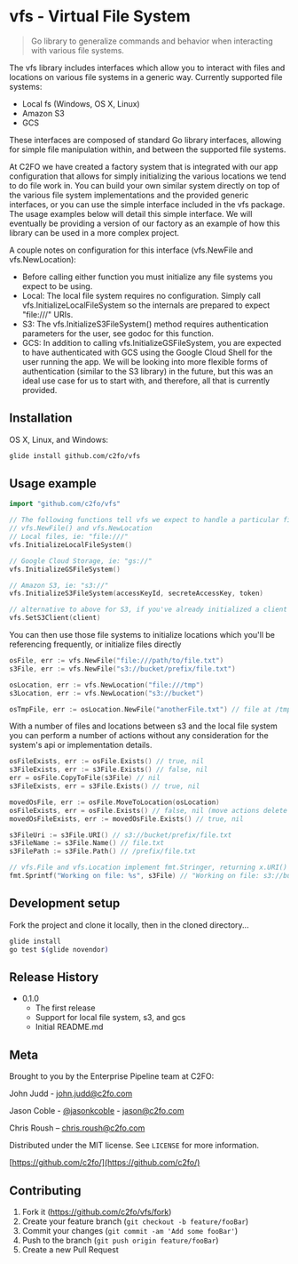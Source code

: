 # vfs - Virtual File System
> Go library to generalize commands and behavior when interacting with various file systems.

The vfs library includes interfaces which allow you to interact with files and locations on various file systems in a generic way. Currently supported file systems:
* Local fs (Windows, OS X, Linux)
* Amazon S3
* GCS

These interfaces are composed of standard Go library interfaces, allowing for simple file manipulation within, and between
the supported file systems.

At C2FO we have created a factory system that is integrated with our app configuration that allows for simply initializing the various locations we tend to do file work in. You can build your own similar system directly on top of the various file  system implementations and the provided generic interfaces, or you can use the simple interface included in the vfs package.
The usage examples below will detail this simple interface. We will eventually be providing a version of our factory as an  example of how this library can be used in a more complex project.

A couple notes on configuration for this interface (vfs.NewFile and vfs.NewLocation):
* Before calling either function you must initialize any file systems you expect to be using.
* Local: The local file system requires no configuration. Simply call vfs.InitializeLocalFileSystem so the internals are prepared to expect "file:///" URIs.
* S3: The vfs.InitializeS3FileSystem() method requires authentication parameters for the user, see godoc for this function.
* GCS: In addition to calling vfs.InitializeGSFileSystem, you are expected to have authenticated with GCS using the Google Cloud Shell for the user running the app. We will be looking into more flexible forms of authentication (similar to the S3 library) in the future, but this was an ideal use case for us to start with, and therefore, all that is currently provided.

## Installation

OS X, Linux, and Windows:

```sh
glide install github.com/c2fo/vfs
```

## Usage example

```go
import "github.com/c2fo/vfs"

// The following functions tell vfs we expect to handle a particular file system in subsequent calls to
// vfs.NewFile() and vfs.NewLocation
// Local files, ie: "file:///"
vfs.InitializeLocalFileSystem()

// Google Cloud Storage, ie: "gs://"
vfs.InitializeGSFileSystem()

// Amazon S3, ie: "s3://"
vfs.InitializeS3FileSystem(accessKeyId, secreteAccessKey, token)

// alternative to above for S3, if you've already initialized a client of interface s3iface.S3API
vfs.SetS3Client(client)
```

You can then use those file systems to initialize locations which you'll be referencing frequently, or initialize files directly

```go
osFile, err := vfs.NewFile("file:///path/to/file.txt")
s3File, err := vfs.NewFile("s3://bucket/prefix/file.txt")

osLocation, err := vfs.NewLocation("file:///tmp")
s3Location, err := vfs.NewLocation("s3://bucket")

osTmpFile, err := osLocation.NewFile("anotherFile.txt") // file at /tmp/anotherFile.txt
```

With a number of files and locations between s3 and the local file system you can perform a number of actions without any consideration for the system's api or implementation details.

```go
osFileExists, err := osFile.Exists() // true, nil
s3FileExists, err := s3File.Exists() // false, nil
err = osFile.CopyToFile(s3File) // nil
s3FileExists, err = s3File.Exists() // true, nil

movedOsFile, err := osFile.MoveToLocation(osLocation)
osFileExists, err = osFile.Exists() // false, nil (move actions delete the original file)
movedOsFileExists, err := movedOsFile.Exists() // true, nil

s3FileUri := s3File.URI() // s3://bucket/prefix/file.txt
s3FileName := s3File.Name() // file.txt
s3FilePath := s3File.Path() // /prefix/file.txt

// vfs.File and vfs.Location implement fmt.Stringer, returning x.URI()
fmt.Sprintf("Working on file: %s", s3File) // "Working on file: s3://bucket/prefix/file.txt"
```

## Development setup

Fork the project and clone it locally, then in the cloned directory...

```sh
glide install
go test $(glide novendor)
```

## Release History

* 0.1.0
    * The first release
    * Support for local file system, s3, and gcs
    * Initial README.md

## Meta

Brought to you by the Enterprise Pipeline team at C2FO:

John Judd - john.judd@c2fo.com

Jason Coble - [@jasonkcoble](https://twitter.com/jasonkcoble) - jason@c2fo.com

Chris Roush – chris.roush@c2fo.com

Distributed under the MIT license. See ``LICENSE`` for more information.

[https://github.com/c2fo/](https://github.com/c2fo/)

## Contributing

1. Fork it (<https://github.com/c2fo/vfs/fork>)
2. Create your feature branch (`git checkout -b feature/fooBar`)
3. Commit your changes (`git commit -am 'Add some fooBar'`)
4. Push to the branch (`git push origin feature/fooBar`)
5. Create a new Pull Request